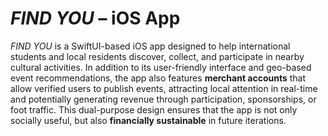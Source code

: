 # *FIND YOU* – iOS App 
*FIND YOU* is a SwiftUI-based iOS app designed to help international students and local residents discover, collect, and participate in nearby cultural activities.
In addition to its user-friendly interface and geo-based event recommendations, the app also features **merchant accounts** that allow verified users to publish events, attracting local attention in real-time and potentially generating revenue through participation, sponsorships, or foot traffic.
This dual-purpose design ensures that the app is not only socially useful, but also **financially sustainable** in future iterations.

